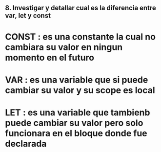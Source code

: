 ## 8. Investigar y detallar cual es la diferencia entre var, let y const

# CONST : es una constante la cual no cambiara su valor en ningun momento en el futuro

# VAR : es una variable que si puede cambiar su valor y su scope es local

# LET : es una variable que tambienb puede cambiar su valor pero solo funcionara en el bloque donde fue declarada
